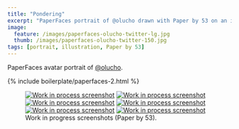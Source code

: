 ```yaml
---
title: "Pondering"
excerpt: "PaperFaces portrait of @olucho drawn with Paper by 53 on an iPad."
image: 
  feature: /images/paperfaces-olucho-twitter-lg.jpg
  thumb: /images/paperfaces-olucho-twitter-150.jpg
tags: [portrait, illustration, Paper by 53]
---
```


PaperFaces avatar portrait of <a href="http://twitter.com/olucho">@olucho</a>.

{% include boilerplate/paperfaces-2.html %}

<figure class="half">
	<a href="{{ site.url }}/images/paperfaces-olucho-process-1-lg.jpg"><img src="{{ site.url }}/images/paperfaces-olucho-process-1-600.jpg" alt="Work in process screenshot"></a>
	<a href="{{ site.url }}/images/paperfaces-olucho-process-2-lg.jpg"><img src="{{ site.url }}/images/paperfaces-olucho-process-2-600.jpg" alt="Work in process screenshot"></a>
	<a href="{{ site.url }}/images/paperfaces-olucho-process-3-lg.jpg"><img src="{{ site.url }}/images/paperfaces-olucho-process-3-600.jpg" alt="Work in process screenshot"></a>
	<a href="{{ site.url }}/images/paperfaces-olucho-process-4-lg.jpg"><img src="{{ site.url }}/images/paperfaces-olucho-process-4-600.jpg" alt="Work in process screenshot"></a>
	<a href="{{ site.url }}/images/paperfaces-olucho-process-5-lg.jpg"><img src="{{ site.url }}/images/paperfaces-olucho-process-5-600.jpg" alt="Work in process screenshot"></a>
	<a href="{{ site.url }}/images/paperfaces-olucho-process-6-lg.jpg"><img src="{{ site.url }}/images/paperfaces-olucho-process-6-600.jpg" alt="Work in process screenshot"></a>
	<figcaption>Work in progress screenshots (Paper by 53).</figcaption>
</figure>
